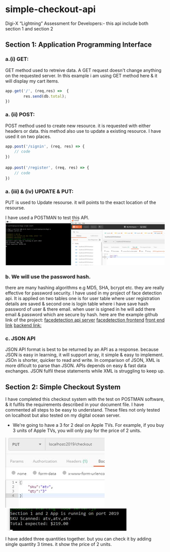 # simple-checkout-api
Digi-X “Lightning” Assessment for Developers:- this api include both section 1 and section 2

## Section 1: Application Programming Interface

### a.(i) GET:
GET method used to retreive data. A GET request doesn't change anything on the requested server. In this example i am using GET method here & it will display my cart items.
```javascript
app.get('/', (req,res) =>  {
		res.send(db.total);
})
```
### a. (ii) POST:
POST method used to create new resource. it is requested with either headers or data. this method also use to update a existing resource.
I have used it on two places.
```javascript
app.post('/signin', (req, res) => {
	// code
})

app.post('/register', (req, res) => {
	// code
})
```
### a. (iii) & (iv) UPDATE & PUT:
PUT is used to Update resourse. it will points to the exact location of the resourse.

I have used a POSTMAN to test this API.
![alt text](https://github.com/devavratsingh/simple-checkout-api/blob/master/images/put-request.jpg "Put & Update Example")

### b. We will use the password hash. 
there are many hashing algorithms e.g MD5, SHA, bcrypt etc. they are really effective for password security.
I have used in my project of face detection api. It is applied on two tables one is for user table where user registration details are saved & second one is login table where i have save hash password of user & there email. when user is signed in he will add there email & password which are secure by hash.
here are the example github link of the project:
[facedetection api server](https://github.com/devavratsingh/facerecognition-api-server)
[facedetection frontend](https://github.com/devavratsingh/face-recognition-brain-frontend)
[front end link](https://facedetection-bitsa.herokuapp.com)
[backend link:](https://smart-brain-api-bitsa.herokuapp.com)

### c. JSON API
JSON API format is best to be returned by an API as a response. because JSON is easy in learning, it will support array, it simple & easy to implement. JSOn is shorter, quicker to read and write.
In comparison of JSON, XML is more dificult to parse than JSON. APIs depends on easy & fast data exchanges. JSON fulfil these statements while XML is struggling to keep up.


## Section 2: Simple Checkout System

I have completed this checkout system with the test on POSTMAN software, & it fulfils the requirements described in your document file. I have commented all steps to be easy to understand. 
These files not only tested on localhost but also tested on my digital ocean server.

* We're going to have a 3 for 2 deal on Apple TVs. For example, if you buy 3 units of Apple TVs, you will only pay for the price of 2 units.

![alt text](https://github.com/devavratsingh/simple-checkout-api/blob/master/images/req-1-1.jpg  "Simple Checkout System First Task")
![alt text](https://github.com/devavratsingh/simple-checkout-api/blob/master/images/req-1-2.jpg "Simple Checkout System First Task")

I have added three quantities together. but you can check it by adding single quantity 3 times. it show the price of 2 units.












